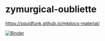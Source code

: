 # zymurgical-oubliette

https://squidfunk.github.io/mkdocs-material/

[![Binder](https://mybinder.org/badge_logo.svg)](https://mybinder.org/v2/gh/Half-Guinea-Press/zymurgical-oubliette/main)
